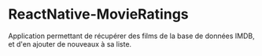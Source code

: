 # ReactNative-MovieRatings

Application permettant de récupérer des films de la base de données IMDB, et d'en ajouter de nouveaux à sa liste.
